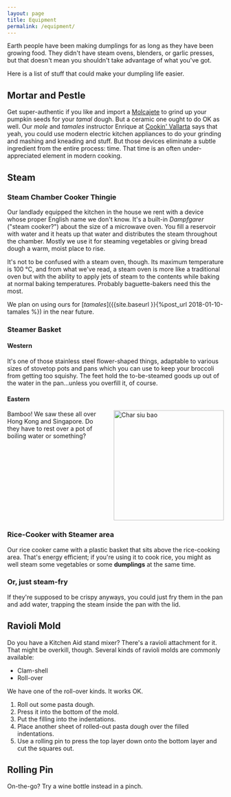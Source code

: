 ```yaml
---
layout: page
title: Equipment
permalink: /equipment/
---
```

Earth people have been making dumplings for as long as they have been growing food.  They didn't have steam ovens, blenders, or garlic presses, but that doesn't mean you shouldn't take advantage of what you've got.

Here is a list of stuff that could make your dumpling life easier.

## Mortar and Pestle ##

Get super-authentic if you like and import a [Molcajete](https://en.wikipedia.org/wiki/Molcajete) to grind up your pumpkin seeds for your *tamal* dough.  But a ceramic one ought to do OK as well.  Our *mole* and *tamales* instructor Enrique at <a target="_blank" href="https://cookinvallarta.com">Cookin' Vallarta</a> says that yeah, you could use modern electric kitchen appliances to do your grinding and mashing and kneading and stuff.  But those devices eliminate a subtle ingredient from the entire process:  time.  That time is an often under-appreciated element in modern cooking.

## Steam ##

### Steam Chamber Cooker Thingie ###
Our landlady equipped the kitchen in the house we rent with a device whose proper English name we don't know.  It's a built-in *Dampfgarer* ("steam cooker?") about the size of a microwave oven.  You fill a reservoir with water and it heats up that water and distributes the steam throughout the chamber.  Mostly we use it for steaming vegetables or giving bread dough a warm, moist place to rise.  

It's not to be confused with a steam oven, though.  Its maximum temperature is 100 °C, and from what we've read, a steam oven is more like a traditional oven but with the ability to apply jets of steam to the contents while baking at normal baking temperatures.  Probably baguette-bakers need this the most.

We plan on using ours for [*tamales*]({{site.baseurl }}{%post_url 2018-01-10-tamales %}) in the near future.

### Steamer Basket ###

#### Western #### 
It's one of those stainless steel flower-shaped things, adaptable to various sizes of stovetop pots and pans which you can use to keep your broccoli from getting too squishy.  The feet hold the to-be-steamed goods up out of the water in the pan...unless you overfill it, of course.

#### Eastern ####
<a title="By Takeaway (Own work) [CC BY-SA 3.0 (https://creativecommons.org/licenses/by-sa/3.0)], via Wikimedia Commons" href="https://commons.wikimedia.org/wiki/File%3AChar_siu_bao.jpg"><img style="padding-left:20px;float:right;" width="256" alt="Char siu bao" src="https://upload.wikimedia.org/wikipedia/commons/thumb/6/6c/Char_siu_bao.jpg/256px-Char_siu_bao.jpg"/></a>Bamboo!  We saw these all over Hong Kong and Singapore.  Do they have to rest over a pot of boiling water or something?<br style="clear:both;"/>

### Rice-Cooker with Steamer area ###
Our rice cooker came with a plastic basket that sits above the rice-cooking area.  That's energy efficient; if you're using it to cook rice, you might as well steam some vegetables or some **dumplings** at the same time.

### Or, just steam-fry ###
If they're supposed to be crispy anyways, you could just fry them in the pan and add water, trapping the steam inside the pan with the lid.

## Ravioli Mold ##
Do you have a Kitchen Aid stand mixer?  There's a ravioli attachment for it.  That might be overkill, though.  Several kinds of ravioli molds are commonly available:

- Clam-shell
- Roll-over

We have one of the roll-over kinds.  It works OK.

1.  Roll out some pasta dough.  
2.  Press it into the bottom of the mold.
3.  Put the filling into the indentations.
4.  Place another sheet of rolled-out pasta dough over the filled indentations.
5.  Use a rolling pin to press the top layer down onto the bottom layer and cut the squares out.

## Rolling Pin ##
On-the-go?  Try a wine bottle instead in a pinch.

